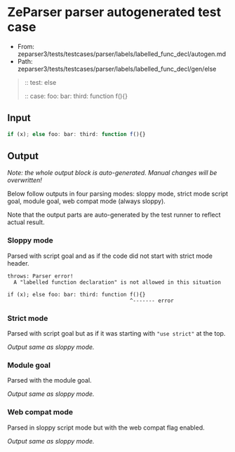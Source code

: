 # ZeParser parser autogenerated test case

- From: zeparser3/tests/testcases/parser/labels/labelled_func_decl/autogen.md
- Path: zeparser3/tests/testcases/parser/labels/labelled_func_decl/gen/else

> :: test: else
>
> :: case: foo: bar: third: function f(){}

## Input


`````js
if (x); else foo: bar: third: function f(){}
`````

## Output

_Note: the whole output block is auto-generated. Manual changes will be overwritten!_

Below follow outputs in four parsing modes: sloppy mode, strict mode script goal, module goal, web compat mode (always sloppy).

Note that the output parts are auto-generated by the test runner to reflect actual result.

### Sloppy mode

Parsed with script goal and as if the code did not start with strict mode header.

`````
throws: Parser error!
  A "labelled function declaration" is not allowed in this situation

if (x); else foo: bar: third: function f(){}
                                       ^------- error
`````

### Strict mode

Parsed with script goal but as if it was starting with `"use strict"` at the top.

_Output same as sloppy mode._

### Module goal

Parsed with the module goal.

_Output same as sloppy mode._

### Web compat mode

Parsed in sloppy script mode but with the web compat flag enabled.

_Output same as sloppy mode._
